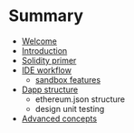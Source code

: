 # Summary

* [Welcome](README.md)
* [Introduction](chapter1.md)
* [Solidity primer](solidity_primer.md)
* [IDE workflow](ide_workflow.md)
   * [sandbox features](sandbox_features.md)
* [Dapp structure](dapp_structure.md)
   * ethereum.json structure
   * design unit testing
* [Advanced concepts](advanced_concepts.md)

